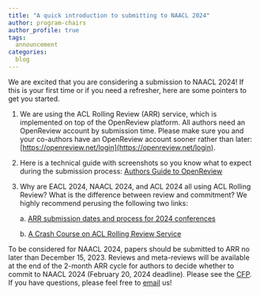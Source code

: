 ```yaml
---
title: "A quick introduction to submitting to NAACL 2024"
author: program-chairs
author_profile: true
tags:
  announcement
categories:
  blog
---
```


We are excited that you are considering a submission to NAACL 2024! If this is your first time or if you need a refresher, here are some pointers to get you started. 

1. We are using the ACL Rolling Review (ARR) service, which is implemented on top of the OpenReview platform. All authors need an OpenReview account by submission time. Please make sure you and your co-authors have an OpenReview account sooner rather than later: [https://openreview.net/login](https://openreview.net/login). 
2. Here is a technical guide with screenshots so you know what to expect during the submission process: [Authors Guide to OpenReview](https://docs.google.com/presentation/d/1Z2ZiQLLXrnzInVkwgeDjbAWjOFtbu2_uezKC_SZUPNU/edit#slide=id.p)
3. Why are EACL 2024, NAACL 2024, and ACL 2024 all using ACL Rolling Review? What is the difference between review and commitment? We highly recommend perusing the following two links: 

    a. [ARR submission dates and process for 2024 conferences](https://aclrollingreview.org/submission-dates-for-2024/)

    b. [A Crash Course on ACL Rolling Review Service](https://www.youtube.com/watch?v=DaoCLEghXyU&t=2s)
 
To be considered for NAACL 2024, papers should be submitted to ARR no later than December 15, 2023. Reviews and meta-reviews will be available at the end of the 2-month ARR cycle for authors to decide whether to commit to NAACL 2024 (February 20, 2024 deadline). Please see the [CFP](https://2024.naacl.org/calls/papers/). If you have questions, please feel free to [email](naacl2024-programchairs@googlegroups.com) us!
